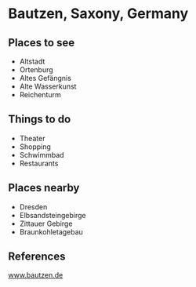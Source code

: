 # Bautzen, Saxony, Germany

## Places to see
- Altstadt
- Ortenburg
- Altes Gefängnis
- Alte Wasserkunst
- Reichenturm

## Things to do
- Theater
- Shopping
- Schwimmbad
- Restaurants

## Places nearby
- Dresden
- Elbsandsteingebirge
- Zittauer Gebirge
- Braunkohletagebau

## References
www.bautzen.de
